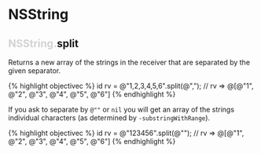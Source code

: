 # NSString


## <span style='color:lightgray'>NSString.</span>split


 Returns a new array of the strings in the receiver that are separated by
 the given separator.

{% highlight objectivec %}
    id rv = @"1,2,3,4,5,6".split(@",");
    // rv => @[@"1", @"2", @"3", @"4", @"5", @"6"]
{% endhighlight %}

 If you ask to separate by `@""` or `nil` you will get an array of the
 strings individual characters (as determined by `-substringWithRange`).

{% highlight objectivec %}
    id rv = @"123456".split(@"");
    // rv => @[@"1", @"2", @"3", @"4", @"5", @"6"]
{% endhighlight %}
